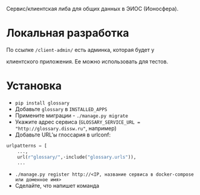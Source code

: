 Сервис/клиентская либа для общих данных в ЭИОС (Ионосфера).

# Локальная разработка

По ссылке `/client-admin/` есть админка, которая будет у

клиентского приложения. Ее можно использовать для тестов.

# Установка

* `pip install glossary`
* Добавьте `glossary` в `INSTALLED_APPS`
* Примените миграции - `./manage.py migrate`
* Укажите адрес сервиса (`GLOSSARY_SERVICE_URL = "http://glossary.dissw.ru"`, например)
* Добавьте URL'ы глоссария в urlconf:

``` python
urlpatterns = [
    ...,
    url(r"glossary/",·include("glossary.urls")),
    ...
```
* `./manage.py register http://<IP, название сервиса в docker-compose или доменное имя>`
* Сделайте, что напишет команда